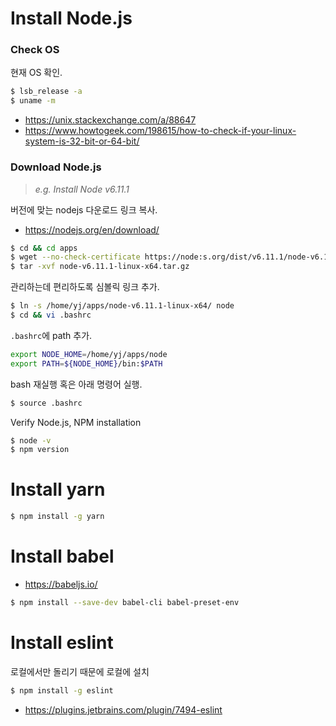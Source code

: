 # Install Node.js

### Check OS

현재 OS 확인.

```sh
$ lsb_release -a
$ uname -m
```

- https://unix.stackexchange.com/a/88647
- https://www.howtogeek.com/198615/how-to-check-if-your-linux-system-is-32-bit-or-64-bit/

### Download Node.js

> *e.g. Install Node v6.11.1*

버전에 맞는 nodejs 다운로드 링크 복사.

- https://nodejs.org/en/download/

```sh
$ cd && cd apps
$ wget --no-check-certificate https://node:s.org/dist/v6.11.1/node-v6.11.1-linux-x64.tar.gz
$ tar -xvf node-v6.11.1-linux-x64.tar.gz
```

관리하는데 편리하도록 심볼릭 링크 추가.

```sh
$ ln -s /home/yj/apps/node-v6.11.1-linux-x64/ node
$ cd && vi .bashrc
```

`.bashrc`에 path 추가.

```bash
export NODE_HOME=/home/yj/apps/node
export PATH=${NODE_HOME}/bin:$PATH
```

bash 재실행 혹은 아래 명령어 실행.

```sh
$ source .bashrc
```

Verify Node.js, NPM installation

```sh
$ node -v
$ npm version
```

# Install yarn

```sh
$ npm install -g yarn
```

# Install babel

- https://babeljs.io/

```sh
$ npm install --save-dev babel-cli babel-preset-env
```

# Install eslint

로컬에서만 돌리기 때문에 로컬에 설치

```sh
$ npm install -g eslint
```

- https://plugins.jetbrains.com/plugin/7494-eslint


